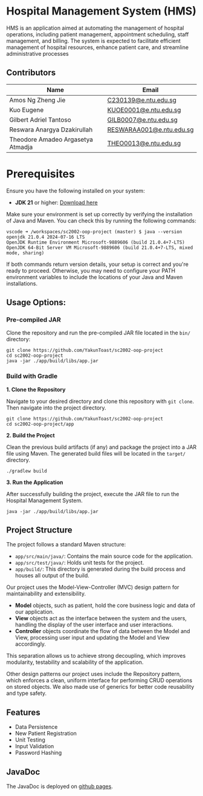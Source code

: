 # Hospital Management System (HMS)

HMS is an application aimed at automating the management of hospital operations, including patient management, appointment scheduling, staff management, and billing. The system is expected to facilitate efficient management of hospital resources, enhance patient care, and streamline administrative processes


## Contributors

| Name                            | Email                 |    
| ------------------------------- | --------------------- |
| Amos Ng Zheng Jie | C230139@e.ntu.edu.sg |
| Kuo Eugene | KUOE0001@e.ntu.edu.sg |
| Gilbert Adriel Tantoso | GILB0007@e.ntu.edu.sg |
| Reswara Anargya Dzakirullah | RESWARAA001@e.ntu.edu.sg |
| Theodore Amadeo Argasetya Atmadja | THEO0013@e.ntu.edu.sg |

# Prerequisites

Ensure you have the following installed on your system:

- **JDK 21** or higher: [Download here](https://www.oracle.com/sg/java/technologies/downloads/)

Make sure your environment is set up correctly by verifying the installation of Java and Maven. You can check this by running the following commands:

```
vscode ➜ /workspaces/sc2002-oop-project (master) $ java --version
openjdk 21.0.4 2024-07-16 LTS
OpenJDK Runtime Environment Microsoft-9889606 (build 21.0.4+7-LTS)
OpenJDK 64-Bit Server VM Microsoft-9889606 (build 21.0.4+7-LTS, mixed mode, sharing)
```

If both commands return version details, your setup is correct and you're ready to proceed. Otherwise, you may need to configure your PATH environment variables to include the locations of your Java and Maven installations.

## Usage Options:

### Pre-compiled JAR

Clone the repository and run the pre-compiled JAR file located in the `bin/` directory:

```
git clone https://github.com/YakunToast/sc2002-oop-project
cd sc2002-oop-project
java -jar ./app/build/libs/app.jar
```

### Build with Gradle

**1. Clone the Repository**

Navigate to your desired directory and clone this repository with `git clone`. Then navigate into the project directory.

```
git clone https://github.com/YakunToast/sc2002-oop-project
cd sc2002-oop-project/app
```

**2. Build the Project**

Clean the previous build artifacts (if any) and package the project into a JAR file using Maven. The generated build files will be located in the `target/` directory.

```
./gradlew build
```

**3. Run the Application**

After successfully building the project, execute the JAR file to run the Hospital Management System.

```
java -jar ./app/build/libs/app.jar
```

## Project Structure

The project follows a standard Maven structure:

- `app/src/main/java/`: Contains the main source code for the application.
- `app/src/test/java/`: Holds unit tests for the project.
- `app/build/`: This directory is generated during the build process and houses all output of the build.

Our project uses the Model-View-Controller (MVC) design pattern for maintainability and extensibility.

- **Model** objects, such as patient, hold the core business logic and data of our application.
- **View** objects act as the interface between the system and the users, handling the display of the user interface and user interactions.
- **Controller** objects coordinate the flow of data between the Model and View, processing user input and updating the Model and View accordingly.

This separation allows us to achieve strong decoupling, which improves modularity, testability and scalability of the application.

Other design patterns our project uses include the Repository pattern, which enforces a clean, uniform interface for performing CRUD operations on stored objects. We also made use of generics for better code reusability and type safety.

## Features

- Data Persistence
- New Patient Registration
- Unit Testing
- Input Validation
- Password Hashing

## JavaDoc

The JavaDoc is deployed on [github pages](https://yakuntoast.github.io/sc2002-oop-project/).

